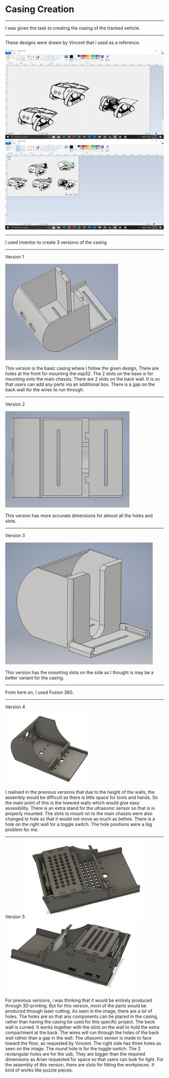 # Casing Creation
***
I was given the task to creating the casing of the tracked vehicle.
***
These designs were drawn by Vincent that i used as a reference.

![Designpt1](https://raw.githubusercontent.com/hamtamSP/JAV2/master/Jeren/Casing%20Design%201.jpeg)
![Designpt2](https://raw.githubusercontent.com/hamtamSP/JAV2/master/Jeren/Casing%20Design%202.jpeg)
***
I used inventor to create 3 versions of the casing
***
Version 1

![casingv1](https://raw.githubusercontent.com/hamtamSP/JAV2/master/Jeren/Casingv1.png)

This version is the basic casing where I follow the given design, There are holes at the front for mounting the esp32. The 2 slots on the base is for mounting onto the main chassis. There are 2 slots on the back wall. It is so that users can add any parts via an additional box. There is a gap on the back wall for the wires to run through.
***
Version 2

![casingv2](https://raw.githubusercontent.com/hamtamSP/JAV2/master/Jeren/Casingv2.png)

This version has more accurate dimensions for almost all the holes and slots.

***
Version 3

![casingv3](https://raw.githubusercontent.com/hamtamSP/JAV2/master/Jeren/Casingv3.png)

This version has the mounting slots on the side as I thought is may be a better variant for the casing.
***
From here on, I used Fusion 360.
***
Version 4

![casingv3](https://raw.githubusercontent.com/hamtamSP/JAV2/master/Jeren/Casingv4.png)

I realised in the previous versions that due to the height of the walls, the assembly would be difficult as there is little space for tools and hands. So the main point of this is the lowered walls which would give easy assesibility. There is an extra stand for the ultrasonic sensor so that is is properly mounted. The slots to mount on to the main chassis were also changed to hole so that it would not move as much as before. There is a hole on the right wall for a toggle switch. The hole positions were a big problem for me.
***
Version 5
![casingv3](https://raw.githubusercontent.com/hamtamSP/JAV2/master/Jeren/Casingv5.png)
![casingv3](https://raw.githubusercontent.com/hamtamSP/JAV2/master/Jeren/Casingv5.2.png)

For previous versions, i was thinking that it would be entirely produced through 3D-printing. But for this version, most of the parts would be produced through laser cutting. As seen in the image, there are a lot of holes. The holes are so that any components can be placed in the casing, rather than having the casing be used for this specific project. The back wall is curved. It works together with the slots on the wall to hold the extra compartment at the back. The wires will run through the holes of the back wall rather than a gap in the wall. The ultasonic sensor is made to face toward the floor, as requested by Vincent. The right side has three holes as seen on the image. The round hole is for the toggle switch. The 2 rectangular holes are for the usb, They are bigger than the required dimensions as Arian requested for space so that users can look for light.
For the assembly of this version, there are slots for fitting the workpieces. It kind of works like puzzle pieces.